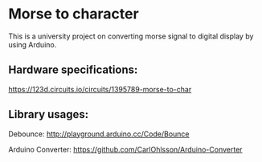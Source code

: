 # Morse to character

This is a university project on converting morse signal to digital display by using Arduino.


Hardware specifications:
-------------------------

  https://123d.circuits.io/circuits/1395789-morse-to-char


Library usages:
----------------------
  Debounce: http://playground.arduino.cc/Code/Bounce

  Arduino Converter: https://github.com/CarlOhlsson/Arduino-Converter
